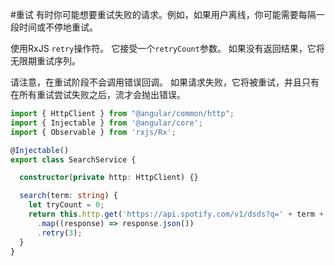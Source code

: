 #重试
有时你可能想要重试失败的请求。例如，如果用户离线，你可能需要每隔一段时间或不停地重试。

使用RxJS `retry`操作符。 它接受一个`retryCount`参数。 如果没有返回结果，它将无限期重试序列。

请注意，在重试阶段不会调用错误回调。 如果请求失败，它将被重试，并且只有在所有重试尝试失败之后，流才会抛出错误。

```typescript
import { HttpClient } from "@angular/common/http";
import { Injectable } from '@angular/core';
import { Observable } from 'rxjs/Rx';

@Injectable()
export class SearchService {

  constructor(private http: HttpClient) {}

  search(term: string) {
    let tryCount = 0;
    return this.http.get('https://api.spotify.com/v1/dsds?q=' + term + '&type=artist')
      .map((response) => response.json())
      .retry(3);
  }
}
```

